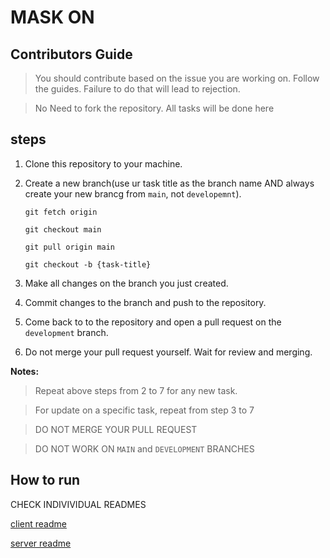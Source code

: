 # MASK ON

## Contributors Guide

> You should contribute based on the issue you are working on. Follow the guides. Failure to do that will lead to rejection.

> No Need to fork the repository. All tasks will be done here

## steps

1.  Clone this repository to your machine.

2.  Create a new branch(use ur task title as the branch name AND always create your new brancg from `main`, not `developemnt`).

    `git fetch origin`

    `git checkout main`

    `git pull origin main`

    `git checkout -b {task-title}`

3.  Make all changes on the branch you just created.

4.  Commit changes to the branch and push to the repository.

5.  Come back to to the repository and open a pull request on the `development` branch.

6.  Do not merge your pull request yourself. Wait for review and merging.

**Notes:**

> Repeat above steps from 2 to 7 for any new task.

> For update on a specific task, repeat from step 3 to 7

> DO NOT MERGE YOUR PULL REQUEST

> DO NOT WORK ON `MAIN` and `DEVELOPMENT` BRANCHES

## How to run

CHECK INDIVIVIDUAL READMES

[client readme](client/Readme.md)

[server readme](server/Readme.md)
